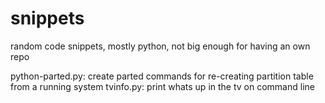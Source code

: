 snippets
========

random code snippets, mostly python, not big enough for having an own repo


python-parted.py: create parted commands for re-creating partition table from a running system
tvinfo.py: print whats up in the tv on command line
